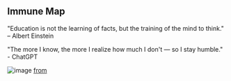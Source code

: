 ## Immune Map
"Education is not the learning of facts, but the training of the mind to think." – Albert Einstein

"The more I know, the more I realize how much I don't — so I stay humble." - ChatGPT

![image](https://github.com/user-attachments/assets/d1cb4779-267a-4048-91d7-daa9383c0360)
[from](https://www.facebook.com/photo/?fbid=1015315557416732&set=a.595368719411420)
